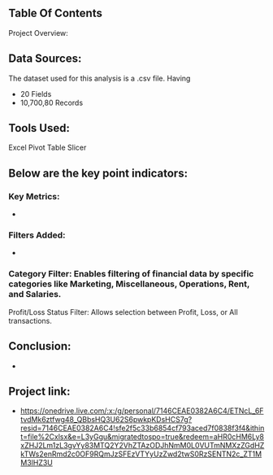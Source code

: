 ## Table Of Contents
Project Overview: 

## Data Sources:
The dataset used for this analysis is a .csv file. Having
 - 20 Fields
 - 10,700,80 Records

## Tools Used:
Excel
Pivot Table
Slicer

## Below are the key point indicators:
### Key Metrics:
- 
### Filters Added:
- 
### Category Filter: Enables filtering of financial data by specific categories like Marketing, Miscellaneous, Operations, Rent, and Salaries.
Profit/Loss Status Filter: Allows selection between Profit, Loss, or All transactions.

## Conclusion:
-

## Project link:
- https://onedrive.live.com/:x:/g/personal/7146CEAE0382A6C4/ETNcL_6FtvdMk6ztfwg48_QBbsHQ3U62S6pwkpKDsHCS7g?resid=7146CEAE0382A6C4!sfe2f5c33b6854cf793aced7f0838f3f4&ithint=file%2Cxlsx&e=L3yGgu&migratedtospo=true&redeem=aHR0cHM6Ly8xZHJ2Lm1zL3gvYy83MTQ2Y2VhZTAzODJhNmM0L0VUTmNMXzZGdHZkTWs2enRmd2c0OF9RQmJzSFEzVTYyUzZwd2twS0RzSENTN2c_ZT1MM3lHZ3U
